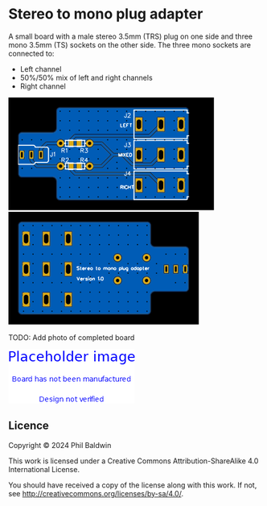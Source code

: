 # Stereo to mono plug adapter

A small board with a male stereo 3.5mm (TRS) plug on one side and three mono 3.5mm (TS) sockets on the other side. The three mono sockets are connected to:

* Left channel
* 50%/50% mix of left and right channels
* Right channel

![./Exports-v1.0/Top.svg](./Exports-v1.0/Top.svg)
![./Exports-v1.0/Bottom.svg](./Exports-v1.0/Bottom.svg)

TODO: Add photo of completed board

![Placeholder image - Board has not been manufactured - Design not verified](PlaceholderImage.png)

## Licence

Copyright © 2024 Phil Baldwin

This work is licensed under a Creative Commons Attribution-ShareAlike 4.0 International License.

You should have received a copy of the license along with this work. If not, see <http://creativecommons.org/licenses/by-sa/4.0/>.
